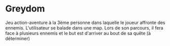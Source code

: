 # Greydom

Jeu action-aventure à la 3ème personne dans laquelle le joueur affronte des ennemis. L'utilisateur se balade dans une map. Lors de son parcours, il fera face à plusieurs ennemis et le but est d'arriver au bout de sa quête (à déterminer)
